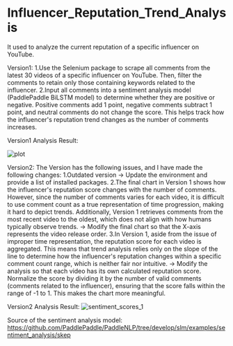 # Influencer_Reputation_Trend_Analysis
It used to analyze the current reputation of a specific influencer on YouTube.

Version1:
1.Use the Selenium package to scrape all comments from the latest 30 videos of a specific influencer on YouTube. Then, filter the comments to retain only those containing keywords related to the influencer.
2.Input all comments into a sentiment analysis model (PaddlePaddle BiLSTM model) to determine whether they are positive or negative. Positive comments add 1 point, negative comments subtract 1 point, and neutral comments do not change the score. This helps track how the influencer's reputation trend changes as the number of comments increases.

Version1 Analysis Result:




![plot](https://github.com/user-attachments/assets/21d64c2b-b4b8-47d8-b8d5-0f3a400e9d18)


Version2:
The Version has the following issues, and I have made the following changes:
1.Outdated version
-> Update the environment and provide a list of installed packages.
2.The final chart in Version 1 shows how the influencer's reputation score changes with the number of comments. However, since the number of comments varies for each video, it is difficult to use comment count as a true representation of time progression, making it hard to depict trends. Additionally, Version 1 retrieves comments from the most recent video to the oldest, which does not align with how humans typically observe trends.
-> Modify the final chart so that the X-axis represents the video release order.
3.In Version 1, aside from the issue of improper time representation, the reputation score for each video is aggregated. This means that trend analysis relies only on the slope of the line to determine how the influencer's reputation changes within a specific comment count range, which is neither fair nor intuitive.
-> Modify the analysis so that each video has its own calculated reputation score. Normalize the score by dividing it by the number of valid comments (comments related to the influencer), ensuring that the score falls within the range of -1 to 1. This makes the chart more meaningful.

Version2 Analysis Result:
![sentiment_scores_1](https://github.com/user-attachments/assets/31f96b66-a021-471e-ab6b-becfb7b0d8cd)



Source of the sentiment analysis model:
https://github.com/PaddlePaddle/PaddleNLP/tree/develop/slm/examples/sentiment_analysis/skep

